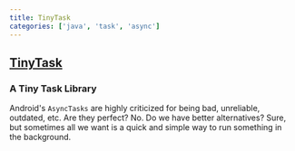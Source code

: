 ```yaml
---
title: TinyTask
categories: ['java', 'task', 'async']
---
```

## [TinyTask](https://github.com/inaka/TinyTask)

### A Tiny Task Library

Android's `AsyncTasks` are highly criticized for being bad, unreliable, outdated, etc. Are they perfect? No.
Do we have better alternatives? Sure, but sometimes all we want is a quick and simple way to run something in the background.
